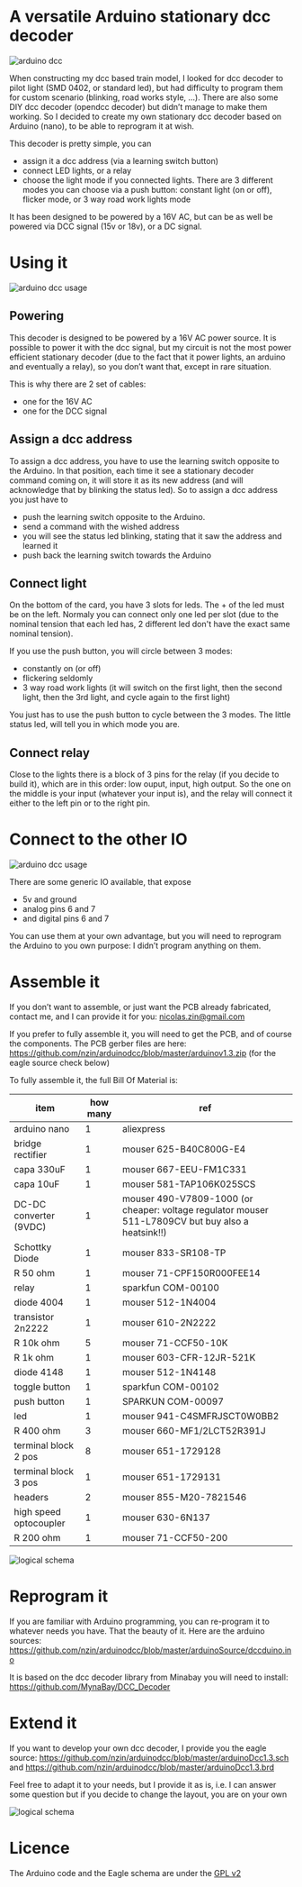 A versatile Arduino stationary dcc decoder
==========================================

![arduino dcc](doc/arduinodcc.JPG "Arduino DCC")

When constructing my dcc based train model, I looked for dcc decoder to pilot light (SMD 0402, or standard led), but had difficulty to program them for custom scenario (blinking, road works style, …). There are also some DIY dcc decoder (opendcc decoder) but didn’t manage to make them working. So I decided to create my own stationary dcc decoder based on Arduino (nano), to be able to reprogram it at wish.

This decoder is pretty simple, you can
 * assign it a dcc address (via a learning switch button)
 * connect LED lights, or a relay
 * choose the light mode if you connected lights. There are 3 different modes you can choose via a push button: constant light (on or off), flicker mode, or 3 way road work lights mode

It has been designed to be powered by a 16V AC, but can be as well be powered via DCC signal (15v or 18v), or a DC signal.

Using it
========

![arduino dcc usage](doc/arduinodccExplanation.JPG "Arduino DCC Usage")

Powering
--------
This decoder is designed to be powered by a 16V AC power source. It is possible to power it with the dcc signal, but my circuit is not the most power efficient stationary decoder (due to the fact that it power lights, an arduino and eventually a relay), so you don’t want that, except in rare situation.

This is why there are 2 set of cables:
 * one for the 16V AC
 * one for the DCC signal

Assign a dcc address
--------------------

To assign a dcc address, you have to use the learning switch opposite to the Arduino.
In that position, each time it see a stationary decoder command coming on, it will store it as its new address (and will acknowledge that by blinking the status led).
So to assign a dcc address you just have to
 * push the learning switch opposite to the Arduino.
 * send a command with the wished address
 * you will see the status led blinking, stating that it saw the address and learned it
 * push back the learning switch towards the Arduino


Connect light
-------------

On the bottom of the card, you have 3 slots for leds. The + of the led must be on the left. Normaly you can connect only one led per slot (due to the nominal tension that each led has, 2 different led don't have the exact same nominal tension).

If you use the push button, you will circle between 3 modes:
 * constantly on (or off)
 * flickering seldomly
 * 3 way road work lights (it will switch on the first light, then the second light, then the 3rd light, and cycle again to the first light)

You just has to use the push button to cycle between the 3 modes. The little status led, will tell you in which mode you are.


Connect relay
-------------

Close to the lights there is a block of 3 pins for the relay (if you decide to build it), which are in this order: low ouput, input, high output.
So the one on the middle is your input (whatever your input is), and the relay will connect it either to the left pin or to the right pin.

Connect to the other IO
=======================

![arduino dcc usage](doc/arduinodccExplanation2.JPG "Arduino DCC Usage")

There are some generic IO available, that expose
 * 5v and ground
 * analog pins 6 and 7
 * and digital pins 6 and 7

You can use them at your own advantage, but you will need to reprogram the Arduino to you own purpose: I didn’t program anything on them.

Assemble it
===========

If you don’t want to assemble, or just want the PCB already fabricated, contact me, and I can provide it for you: nicolas.zin@gmail.com

If you prefer to fully assemble it, you will need to get the PCB, and of course the components.
The PCB gerber files are here: https://github.com/nzin/arduinodcc/blob/master/arduinov1.3.zip (for the eagle source check below)

To fully assemble it, the full Bill Of Material is:


item                    |how many |ref
------------------------|---------|------------------------------------
arduino nano            |1        |aliexpress
bridge rectifier        |1        |mouser 625-B40C800G-E4
capa 330uF              |1        |mouser 667-EEU-FM1C331
capa 10uF               |1        |mouser 581-TAP106K025SCS
DC-DC converter (9VDC)  |1        |mouser 490-V7809-1000 (or cheaper: voltage regulator mouser 511-L7809CV but buy also a heatsink!!)
Schottky Diode          |1        |mouser 833-SR108-TP
R 50 ohm                |1        |mouser 71-CPF150R000FEE14
relay                   |1        |sparkfun COM-00100
diode 4004              |1        |mouser 512-1N4004
transistor 2n2222       |1        |mouser 610-2N2222
R 10k ohm               |5        |mouser 71-CCF50-10K
R 1k ohm                |1        |mouser 603-CFR-12JR-521K
diode 4148              |1        |mouser 512-1N4148
toggle button           |1        |sparkfun COM-00102
push button             |1        |SPARKUN COM-00097
led                     |1        |mouser 941-C4SMFRJSCT0W0BB2
R 400 ohm               |3        |mouser 660-MF1/2LCT52R391J
terminal block 2 pos    |8        |mouser 651-1729128
terminal block 3 pos    |1        |mouser 651-1729131
headers                 |2        |mouser 855-M20-7821546
high speed optocoupler  |1        |mouser 630-6N137
R 200 ohm               |1        |mouser 71-CCF50-200


![logical schema](doc/schemaEagle2.png "Eagle physical schema")

Reprogram it
============

If you are familiar with Arduino programming, you can re-program it to whatever needs you have. That the beauty of it. Here are the arduino sources: https://github.com/nzin/arduinodcc/blob/master/arduinoSource/dccduino.ino

It is based on the dcc decoder library from Minabay you will need to install: https://github.com/MynaBay/DCC_Decoder



Extend it
=========

If you want to develop your own dcc decoder, I provide you the eagle source: https://github.com/nzin/arduinodcc/blob/master/arduinoDcc1.3.sch and https://github.com/nzin/arduinodcc/blob/master/arduinoDcc1.3.brd

Feel free to adapt it to your needs, but I provide it as is, i.e. I can answer some question but if you decide to change the layout, you are on your own

![logical schema](doc/schemaEagle.png "Eagle logical schema")

Licence
=======
The Arduino code and the Eagle schema are under the [GPL v2](https://github.com/nzin/arduinodcc/blob/master/gpl-2.0.txt)
